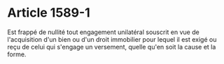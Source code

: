 # Article 1589-1

Est frappé de nullité tout engagement unilatéral souscrit en vue de l'acquisition d'un bien ou d'un droit immobilier pour lequel il est exigé ou reçu de celui qui s'engage un versement, quelle qu'en soit la cause et la forme.